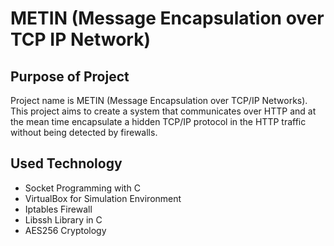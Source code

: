 # METIN (Message Encapsulation over TCP IP Network)
## Purpose of Project
Project name is METIN (Message Encapsulation over TCP/IP Networks). This project aims to create a system that communicates over HTTP and at the mean time encapsulate a hidden TCP/IP protocol in the HTTP traffic without being detected by firewalls. 
## Used Technology
- Socket Programming with C
- VirtualBox for Simulation Environment
- Iptables Firewall
- Libssh Library in C
- AES256 Cryptology


